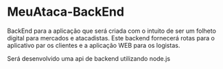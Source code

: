 # MeuAtaca-BackEnd
BackEnd para a aplicação que será criada com o intuito de ser um folheto digital para mercados e atacadistas. Este backend fornecerá rotas para o aplicativo par os clientes e a aplicação WEB para os logistas.

Será desenvolvido uma api de backend utilizando node.js
